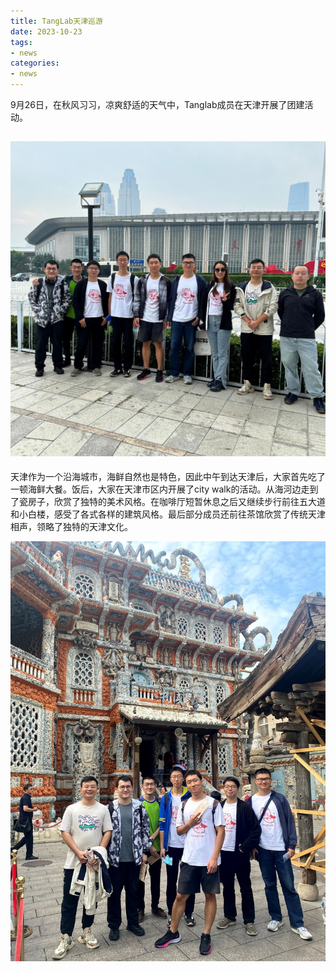 ```yaml
---
title: TangLab天津巡游
date: 2023-10-23
tags:
- news
categories:
- news
---
```



9月26日，在秋风习习，凉爽舒适的天气中，Tanglab成员在天津开展了团建活动。

![Tanglab成员到达天津站](https://raw.githubusercontent.com/DF-Master/tanglabpicbed/main/2023/202310/202310TJ/202310TJ00.jpg)
---
<!--more-->

天津作为一个沿海城市，海鲜自然也是特色，因此中午到达天津后，大家首先吃了一顿海鲜大餐。饭后，大家在天津市区内开展了city walk的活动。从海河边走到了瓷房子，欣赏了独特的美术风格。在咖啡厅短暂休息之后又继续步行前往五大道和小白楼，感受了各式各样的建筑风格。最后部分成员还前往茶馆欣赏了传统天津相声，领略了独特的天津文化。

![Tanglab成员在瓷房子](https://raw.githubusercontent.com/DF-Master/tanglabpicbed/main/2023/202310/202310TJ/202310TJ01.jpg)